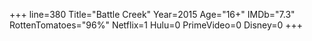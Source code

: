 +++
line=380
Title="Battle Creek"
Year=2015
Age="16+"
IMDb="7.3"
RottenTomatoes="96%"
Netflix=1
Hulu=0
PrimeVideo=0
Disney=0
+++

